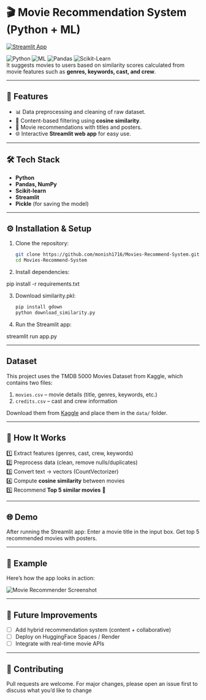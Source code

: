 # 🎬 Movie Recommendation System (Python + ML)
[![Streamlit App](https://static.streamlit.io/badges/streamlit_badge_black_white.svg)](https://movies-recommend-system-monish.streamlit.app)




![Python](https://img.shields.io/badge/Language-Python-blue)
![ML](https://img.shields.io/badge/Domain-Machine_Learning-green)
![Pandas](https://img.shields.io/badge/Library-Pandas-yellow)
![Scikit-Learn](https://img.shields.io/badge/Library-Scikit--Learn-orange)  
It suggests movies to users based on similarity scores calculated from movie features such as **genres, keywords, cast, and crew**.

---

## 🚀 Features
- 📊 Data preprocessing and cleaning of raw dataset.  
- 🧮 Content-based filtering using **cosine similarity**.  
- 🎥 Movie recommendations with titles and posters.  
- 🌐 Interactive **Streamlit web app** for easy use.  

---

## 🛠️ Tech Stack
- **Python**
- **Pandas, NumPy**
- **Scikit-learn**
- **Streamlit**
- **Pickle** (for saving the model)

---

## ⚙️ Installation & Setup
1. Clone the repository:
   ```bash
   git clone https://github.com/monish1716/Movies-Recommend-System.git
   cd Movies-Recommend-System

2. Install dependencies:

pip install -r requirements.txt

3. Download similarity.pkl:
   ```bash
   pip install gdown
   python download_similarity.py
   
4. Run the Streamlit app:

streamlit run app.py

---

## Dataset
This project uses the TMDB 5000 Movies Dataset from Kaggle, which contains two files:
1. `movies.csv` – movie details (title, genres, keywords, etc.)
2. `credits.csv` – cast and crew information  

Download them from [Kaggle](https://www.kaggle.com/datasets/tmdb/tmdb-movie-metadata) and place them in the `data/` folder.

---

## 🎯 How It Works
 
1️⃣ Extract features (genres, cast, crew, keywords)  
2️⃣ Preprocess data (clean, remove nulls/duplicates)  
3️⃣ Convert text → vectors (CountVectorizer)  
4️⃣ Compute **cosine similarity** between movies  
5️⃣ Recommend **Top 5 similar movies** 🎥  


---

## 🌐 Demo

After running the Streamlit app:
Enter a movie title in the input box.
Get top 5 recommended movies with posters.

---

## 📌 Example  
Here’s how the app looks in action:  

![Movie Recommender Screenshot](images/mrs.png)  

---

## 🔮 Future Improvements  
- [ ] Add hybrid recommendation system (content + collaborative)  
- [ ] Deploy on HuggingFace Spaces / Render  
- [ ] Integrate with real-time movie APIs  

---

## 🤝 Contributing

Pull requests are welcome.
For major changes, please open an issue first to discuss what you’d like to change

